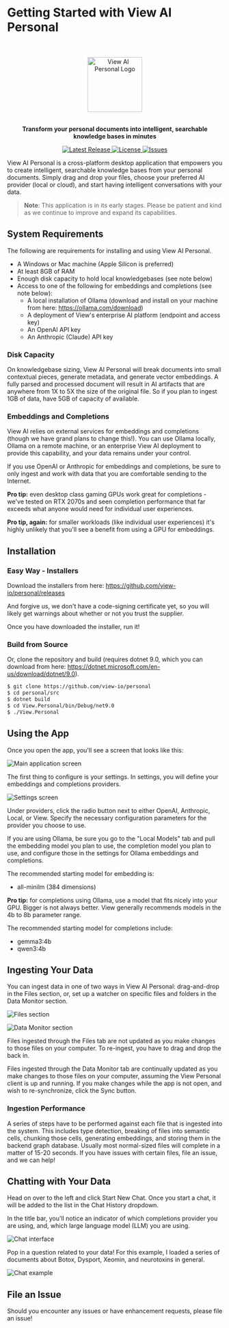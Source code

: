# Getting Started with View AI Personal

<p align="center">
  <br />
  <br />
  <img src="assets/logo.png" alt="View AI Personal Logo" height="128">
  <br />
  <br />
</p>

<p align="center">
  <strong>Transform your personal documents into intelligent, searchable knowledge bases in minutes</strong>
  <br />
</p>

<p align="center">
  <a href="https://github.com/view-io/personal/releases">
    <img src="https://img.shields.io/github/v/release/view-io/personal" alt="Latest Release">
  </a>
  <a href="https://github.com/view-io/personal/blob/main/LICENSE">
    <img src="https://img.shields.io/badge/license-MIT-blue.svg" alt="License">
  </a>
  <a href="https://github.com/view-io/personal/issues">
    <img src="https://img.shields.io/github/issues/view-io/personal" alt="Issues">
  </a>
</p>

View AI Personal is a cross-platform desktop application that empowers you to create intelligent, searchable knowledge bases from your personal documents. Simply drag and drop your files, choose your preferred AI provider (local or cloud), and start having intelligent conversations with your data.

> **Note**: This application is in its early stages. Please be patient and kind as we continue to improve and expand its capabilities.

## System Requirements

The following are requirements for installing and using View AI Personal.

- A Windows or Mac machine (Apple Silicon is preferred)
- At least 8GB of RAM
- Enough disk capacity to hold local knowledgebases (see note below)
- Access to one of the following for embeddings and completions (see note below):
  - A local installation of Ollama (download and install on your machine from here: https://ollama.com/download)
  - A deployment of View's enterprise AI platform (endpoint and access key)
  - An OpenAI API key
  - An Anthropic (Claude) API key

### Disk Capacity

On knowledgebase sizing, View AI Personal will break documents into small contextual pieces, generate metadata, and generate vector embeddings. A fully parsed and processed document will result in AI artifacts that are anywhere from 1X to 5X the size of the original file. So if you plan to ingest 1GB of data, have 5GB of capacity of available.

### Embeddings and Completions

View AI relies on external services for embeddings and completions (though we have grand plans to change this!). You can use Ollama locally, Ollama on a remote machine, or an enterprise View AI deployment to provide this capability, and your data remains under your control.

If you use OpenAI or Anthropic for embeddings and completions, be sure to only ingest and work with data that you are comfortable sending to the Internet.

**Pro tip:** even desktop class gaming GPUs work great for completions - we've tested on RTX 2070s and seen completion performance that far exceeds what anyone would need for individual user experiences.

**Pro tip, again:** for smaller workloads (like individual user experiences) it's highly unlikely that you'll see a benefit from using a GPU for embeddings.

## Installation

### Easy Way - Installers

Download the installers from here: https://github.com/view-io/personal/releases

And forgive us, we don't have a code-signing certificate yet, so you will likely get warnings about whether or not you trust the supplier.

Once you have downloaded the installer, run it!

### Build from Source

Or, clone the repository and build (requires dotnet 9.0, which you can download from here: https://dotnet.microsoft.com/en-us/download/dotnet/9.0).

```bash
$ git clone https://github.com/view-io/personal
$ cd personal/src
$ dotnet build
$ cd View.Personal/bin/Debug/net9.0
$ ./View.Personal
```

## Using the App

Once you open the app, you'll see a screen that looks like this:

![Main application screen](getting_started/main-screen.png)

The first thing to configure is your settings. In settings, you will define your embeddings and completions providers.

![Settings screen](getting_started/settings-screen.png)

Under providers, click the radio button next to either OpenAI, Anthropic, Local, or View. Specify the necessary configuration parameters for the provider you choose to use.

If you are using Ollama, be sure you go to the "Local Models" tab and pull the embedding model you plan to use, the completion model you plan to use, and configure those in the settings for Ollama embeddings and completions.

The recommended starting model for embedding is:
- all-minilm (384 dimensions)

**Pro tip:** for completions using Ollama, use a model that fits nicely into your GPU. Bigger is not always better. View generally recommends models in the 4b to 8b parameter range.

The recommended starting model for completions include:
- gemma3:4b
- qwen3:4b

## Ingesting Your Data

You can ingest data in one of two ways in View AI Personal: drag-and-drop in the Files section, or, set up a watcher on specific files and folders in the Data Monitor section.

![Files section](getting_started/files-section.png)

![Data Monitor section](getting_started/data-monitor-section.png)

Files ingested through the Files tab are not updated as you make changes to those files on your computer. To re-ingest, you have to drag and drop the back in.

Files ingested through the Data Monitor tab are continually updated as you make changes to those files on your computer, assuming the View Personal client is up and running. If you make changes while the app is not open, and wish to re-synchronize, click the Sync button.

### Ingestion Performance

A series of steps have to be performed against each file that is ingested into the system. This includes type detection, breaking of files into semantic cells, chunking those cells, generating embeddings, and storing them in the backend graph database. Usually most normal-sized files will complete in a matter of 15-20 seconds. If you have issues with certain files, file an issue, and we can help!

## Chatting with Your Data

Head on over to the left and click Start New Chat. Once you start a chat, it will be added to the list in the Chat History dropdown.

In the title bar, you'll notice an indicator of which completions provider you are using, and, which large language model (LLM) you are using.

![Chat interface](./images/chat-interface.png)

Pop in a question related to your data! For this example, I loaded a series of documents about Botox, Dysport, Xeomin, and neurotoxins in general.

![Chat example](./images/chat-example.png)

## File an Issue

Should you encounter any issues or have enhancement requests, please file an issue!
